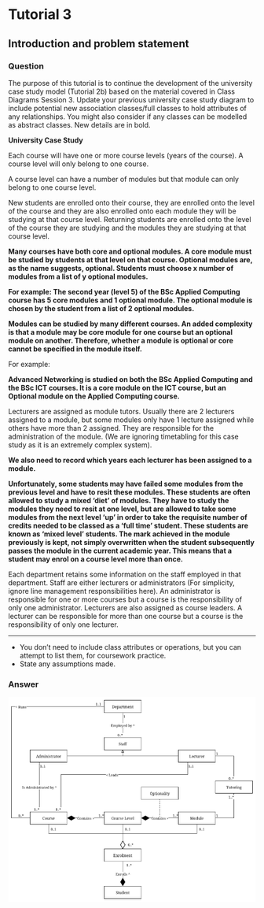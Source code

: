 # Tutorial 3

## Introduction and problem statement

### Question

The purpose of this tutorial is to continue the development of the university case study model (Tutorial 2b)
based on the material covered in Class Diagrams Session 3. Update your previous university case study
diagram to include potential new association classes/full classes to hold attributes of any relationships.
You might also consider if any classes can be modelled as abstract classes. New details are in bold.

**University Case Study**

Each course will have one or more course levels (years of the course). A course level will only belong to one
course.

A course level can have a number of modules but that module can only belong to one course level.

New students are enrolled onto their course, they are enrolled onto the level of the course and they are also
enrolled onto each module they will be studying at that course level. Returning students are enrolled onto
the level of the course they are studying and the modules they are studying at that course level.

**Many courses have both core and optional modules. A core module must be studied by students at that level on that course. Optional modules are, as the name suggests, optional. Students must choose x number of modules from a list of y optional modules.**

**For example: The second year (level 5) of the BSc Applied Computing course has 5 core modules and 1 optional module. The optional module is chosen by the student from a list of 2 optional modules.**

**Modules can be studied by many different courses. An added complexity is that a module may be core module for one course but an optional module on another. Therefore, whether a module is optional or core cannot be specified in the module itself.**

For example:

**Advanced Networking is studied on both the BSc Applied Computing and the BSc ICT courses. It is a core module on the ICT course, but an Optional module on the Applied Computing course.**

Lecturers are assigned as module tutors. Usually there are 2 lecturers assigned to a module, but some
modules only have 1 lecture assigned while others have more than 2 assigned. They are responsible for the 
administration of the module. (We are ignoring timetabling for this case study as it is an extremely complex
system).

**We also need to record which years each lecturer has been assigned to a module.**

**Unfortunately, some students may have failed some modules from the previous level and have to resit these modules. These students are often allowed to study a mixed ‘diet’ of modules. They have to study the modules they need to resit at one level, but are allowed to take some modules from the next level ‘up’ in order to take the requisite number of credits needed to be classed as a ‘full time’ student. These students are known as ‘mixed level’ students. The mark achieved in the module previously is kept, not simply overwritten when the student subsequently passes the module in the current academic year. This means that a student may enrol on a course level more than once.**

Each department retains some information on the staff employed in that department. Staff are either
lecturers or administrators (For simplicity, ignore line management responsibilities here). An administrator
is responsible for one or more courses but a course is the responsibility of only one administrator.
Lecturers are also assigned as course leaders. A lecturer can be responsible for more than one course but a
course is the responsibility of only one lecturer.

---

- You don’t need to include class attributes or operations, but you can attempt to list them, for
coursework practice.
- State any assumptions made.

### Answer

![Class Diagram for University - Tutorial 3](./assets/3.drawio.png)
